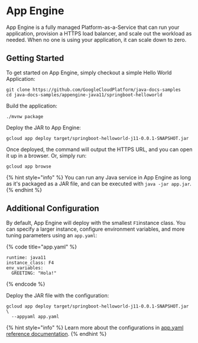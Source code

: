 # App Engine

App Engine is a fully managed Platform-as-a-Service that can run your application, provision a HTTPS load balancer, and scale out the workload as needed. When no one is using your application, it can scale down to zero.

## Getting Started

To get started on App Engine, simply checkout a simple Hello World Application:

```text
git clone https://github.com/GoogleCloudPlatform/java-docs-samples
cd java-docs-samples/appengine-java11/springboot-helloworld
```

Build the application:

```text
./mvnw package
```

Deploy the JAR to App Engine:

```text
gcloud app deploy target/springboot-helloworld-j11-0.0.1-SNAPSHOT.jar
```

Once deployed, the command will output the HTTPS URL, and you can open it up in a browser. Or, simply run:

```text
gcloud app browse
```

{% hint style="info" %}
You can run any Java service in App Engine as long as it's packaged as a JAR file, and can be executed with `java -jar app.jar`.
{% endhint %}

## Additional Configuration

By default, App Engine will deploy with the smallest `F1`instance class. You can specify a larger instance, configure environment variables, and more tuning parameters using an `app.yaml`:  

{% code title="app.yaml" %}
```text
runtime: java11
instance_class: F4
env_variables:
  GREETING: "Hola!"
```
{% endcode %}

Deploy the JAR file with the configuration:

```text
gcloud app deploy target/springboot-helloworld-j11-0.0.1-SNAPSHOT.jar \
  --appyaml app.yaml
```

{% hint style="info" %}
Learn more about the configurations in [app.yaml reference documentation](https://cloud.google.com/appengine/docs/standard/java11/config/appref).
{% endhint %}

